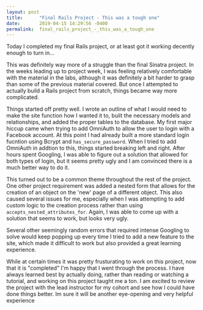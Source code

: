 ```yaml
---
layout: post
title:      "Final Rails Project - This was a tough one"
date:       2019-04-15 14:29:56 -0400
permalink:  final_rails_project_-_this_was_a_tough_one
---
```



Today I completed my final Rails project, or at least got it working decently enough to turn in...

This was definitely way more of a struggle than the final Sinatra project. In the weeks leading up to project week, I was feeling relatively comfortable with the material in the labs, although it was definitely a bit harder to grasp than some of the previous material covered. But once I attempted to actually build a Rails project from scratch, things became way more complicated.

Things started off pretty well. I wrote an outline of what I would need to make the site function how I wanted it to, built the necessary models and relationships, and added the proper tables to the database. My first major hiccup came when trying to add OmniAuth to allow the user to login with a Facebook account. At this point I had already built a more standard login fucntion using Bcrypt and `has_secure_password`. When I tried to add OmniAuth in addtion to this, things started breaking left and right. After hours spent Googling, I was able to figure out a solution that allowed for both types of login, but it seems pretty ugly and I am convinced there is a much better way to do it. 

This turned out to be a common theme throughout the rest of the project. One other project requirement was added a nested form that allows for the creation of an object on the 'new' page of a different object. This also caused several issues for me, especially when I was attempting to add custom logic to the creation process rather than using `accepts_nested_attributes_for`. Again, I was able to come up with a solution that seems to work, but looks very ugly. 

Several other seemingly random errors that required intense Googling to solve would keep popping up every time I tried to add a new feature to the site, which made it difficult to work but also provided a great learning experience. 

While at certain times it was pretty frusturating to work on this project, now that it is "completed" I'm happy that I went through the process. I have always learned best by actually doing, rather than reading or watching a tutorial, and working on this project taught me a ton. I am excited to review the project with the lead instructor for my cohort and see how I could have done things better. Im sure it will be another eye-opening and very helpful experience

